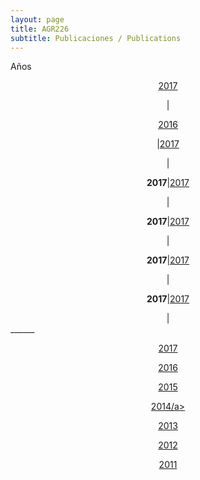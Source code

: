 ```yaml
---
layout: page
title: AGR226
subtitle: Publicaciones / Publications
---
```


Años
<center>
<p><a href="#2017">2017</a></p>|<p><a href="#2016">2016</a></p>|<a href="#2017">2017</a></p>|<p><b>2017</b>|<a href="#2017">2017</a></p>|<p><b>2017</b>|<a href="#2017">2017</a></p>|<p><b>2017</b>|<a href="#2017">2017</a></p>|<p><b>2017</b>|<a href="#2017">2017</a></p>|
</center>
______  

<a id="2017"></a>  
<center>
<p><a href="#2017">2017</a>
</center>
 
<a id="201"></a>  
<center>
<p><a href="#2016">2016</a>
</center>

<a id="2015"></a>  
<center>
<p><a href="#2015">2015</a>
</center>

<a id="2014"></a>  
<center>
<p><a href="#2014">2014/a>
</center>

<a id="2013"></a>  
<center>
<p><a href="#2013">2013</a>
</center>

<a id="2012"></a>  
<center>
<p><a href="#2012">2012</a>
</center>

<a id="2011"></a>  
<center>
<p><a href="#2016">2011</a>
</center>